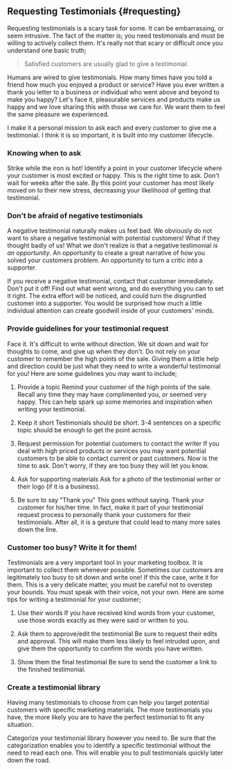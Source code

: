 Requesting Testimonials {#requesting}
-------------------------------------

Requesting testimonials is a scary task for some. It can be embarrassing, or seem intrusive. The fact of the matter is; you need testimonials and must be willing to actively collect them. It's really not that scary or difficult once you understand one basic truth; 

> Satisfied customers are usually glad to give a testimonial.

Humans are wired to give testimonials. How many times have you told a friend how much you enjoyed a product or service? Have you ever written a thank you letter to a business or individual who went above and beyond to make you happy? Let's face it, pleasurable services and products make us happy and we love sharing this with those we care for. We want them to feel the same pleasure we experienced.

I make it a personal mission to ask each and every customer to give me a testimonial. I think it is so important, it is built into my customer lifecycle.


### Knowing when to ask

Strike while the iron is hot! Identify a point in your customer lifecycle where your customer is most excited or happy. This is the right time to ask. Don't wait for weeks after the sale. By this point your customer has most likely moved on to their new stress, decreasing your likelihood of getting that testimonial.


### Don't be afraid of negative testimonials

A negative testimonial naturally makes us feel bad. We obviously do not want to share a negative testimonial with potential customers! What if they thought badly of us! What we don't realize is that a negative testimonial _is an opportunity_. An opportunity to create a great narrative of how you solved your customers problem. An opportunity to turn a critic into a supporter.

If you receive a negative testimonial, contact that customer immediately. Don't put it off! Find out what went wrong, and do everything you can to set it right. The extra effort will be noticed, and could turn the disgruntled customer into a supporter. You would be surprised how much a little individual attention can create goodwill inside of your customers' minds.


### Provide guidelines for your testimonial request

Face it. It's difficult to write without direction. We sit down and wait for thoughts to come, and give up when they don't. Do not rely on your customer to remember the high points of the sale. Giving them a little help and direction could be just what they need to write a wonderful testimonial for you! Here are some guidelines you may want to include;

1. Provide a topic
   Remind your customer of the high points of the sale. Recall any time they may have complimented you, or seemed very happy. This can help spark up some memories and inspiration when writing your testimonial.

2. Keep it short
   Testimonials should be short. 3-4 sentences on a specific topic should be enough to get the point across.

3. Request permission for potential customers to contact the writer
   If you deal with high priced products or services you may want potential customers to be able to contact current or past customers. Now is the time to ask. Don't worry, if they are too busy they will let you know.

4. Ask for supporting materials
   Ask for a photo of the testimonial writer or their logo (if it is a business).

5. Be sure to say "Thank you"
   This goes without saying. Thank your customer for his/her time. In fact, make it part of your testimonial request process to personally thank your customers for their testimonials. After all, it is a gesture that could lead to many more sales down the line.


### Customer too busy? Write it for them!

Testimonials are a very important tool in your marketing toolbox. It is important to collect them whenever possible. Sometimes our customers are legitimately too busy to sit down and write one! If this the case, write it for them. This is a very delicate matter, you must be careful not to overstep your bounds. You must speak with their voice, not your own. Here are some tips for writing a testimonial for your customer;

1. Use their words
   If you have received kind words from your customer, use those words exactly as they were said or written to you.

2. Ask them to approve/edit the testimonial
   Be sure to request their edits and approval. This will make them less likely to feel intruded upon, and give them the opportunity to confirm the words you have written.

3. Show them the final testimonial
   Be sure to send the customer a link to the finished testimonial.


### Create a testimonial library

Having many testimonials to choose from can help you target potential customers with specific marketing materials. The more testimonials you have, the more likely you are to have the perfect testimonial to fit any situation.

Categorize your testimonial library however you need to. Be sure that the categorization enables you to identify a specific testimonial without the need to read each one. This will enable you to pull testimonials quickly later down the road.



